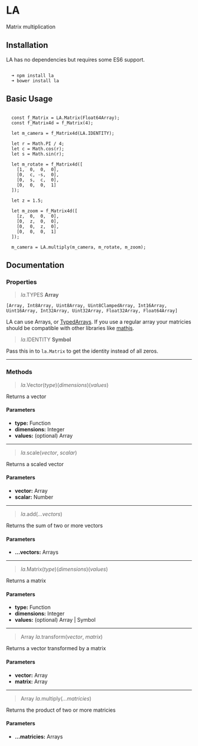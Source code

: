 # LA

Matrix multiplication

## Installation

LA has no dependencies but requires some ES6 support.

```

  ➜ npm install la
  ➜ bower install la

```

## Basic Usage

```

  const f_Matrix = LA.Matrix(Float64Array);
  const f_Matrix4d = f_Matrix(4);

  let m_camera = f_Matrix4d(LA.IDENTITY);

  let r = Math.PI / 4;
  let c = Math.cos(r);
  let s = Math.sin(r);

  let m_rotate = f_Matrix4d([
    [1,  0,  0,  0],
    [0,  c, -s,  0],
    [0,  s,  c,  0],
    [0,  0,  0,  1]
  ]);

  let z = 1.5;

  let m_zoom = f_Matrix4d([
    [z,  0,  0,  0],
    [0,  z,  0,  0],
    [0,  0,  z,  0],
    [0,  0,  0,  1]
  ]);

  m_camera = LA.multiply(m_camera, m_rotate, m_zoom);

```

## Documentation

### Properties

> *la*.TYPES __Array__

`[Array, Int8Array, Uint8Array, Uint8ClampedArray, Int16Array, Uint16Array, Int32Array, Uint32Array, Float32Array, Float64Array]`

LA can use Arrays, or [TypedArrays](https://developer.mozilla.org/en-US/docs/Web/JavaScript/Typed_arrays). If you use a regular array your matricies should be compatible with other libraries like [mathjs](http://mathjs.org/).

> *la*.IDENTITY __Symbol__

Pass this in to `la.Matrix` to get the identity instead of all zeros.

--------

### Methods

> *la*.Vector(*type*)(*dimensions*)(*values*)

Returns a vector

#### Parameters

+ __type:__ Function 	
+ __dimensions:__ Integer
+ __values:__ (optional) Array

--------

> *la*.scale(*vector*, *scalar*)

Returns a scaled vector

#### Parameters

+ __vector:__ Array
+ __scalar:__ Number
  
--------

> *la*.add(*...vectors*)

Returns the sum of two or more vectors

#### Parameters

+ __...vectors:__ Arrays
  
--------

> *la*.Matrix(*type*)(*dimensions*)(*values*)

Returns a matrix

#### Parameters

+ __type:__ Function
+ __dimensions:__ Integer
+ __values:__ (optional) Array | Symbol
  
--------

> Array *la*.transform(*vector*, *matrix*)

Returns a vector transformed by a matrix

#### Parameters

+ __vector:__ Array
+ __matrix:__ Array
  
--------

> Array *la*.multiply(*...matricies*)

Returns the product of two or more matricies

#### Parameters

+ __...matricies:__ Arrays

